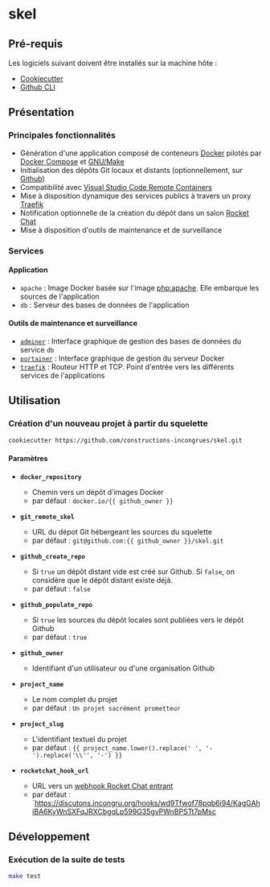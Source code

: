 # skel

## Pré-requis

Les logiciels suivant doivent être installés sur la machine hôte :

- [Cookiecutter](https://github.com/cookiecutter/cookiecutter)
- [Github CLI](https://cli.github.com/)

## Présentation

### Principales fonctionnalités

- Génération d'une application composé de conteneurs [Docker](https://www.docker.com) pilotés par [Docker Compose](https://code.visualstudio.com/docs/remote/containers) et [GNU/Make](https://www.gnu.org/software/make/)
- Initialisation des dépôts Git locaux et distants (optionnellement, sur [Github](https://github.com))
- Compatibilité avec [Visual Studio Code Remote Containers](https://code.visualstudio.com/docs/remote/containers)
- Mise à disposition dynamique des services publics à travers un proxy [Traefik](https://docs.traefik.io/)
- Notification optionnelle de la création du dépôt dans un salon [Rocket Chat](https://rocket.chat/)
- Mise à disposition d'outils de maintenance et de surveillance

### Services

#### Application

- `apache` : Image Docker basée sur l'image [php:apache](https://hub.docker.com/layers/php/library/php/7.4.8-apache/images/sha256-d64789a928c6ff660e94567ad044aec6dded6a5b2cc60ee6f131ae50b1b6d53a?context=explore). Elle embarque les sources de l'application
- `db` : Serveur des bases de données de l'application

#### Outils de maintenance et surveillance

- [`adminer`](https://www.adminer.org) : Interface graphique de gestion des bases de données du service `db`
- [`portainer`](https://www.portainer.io) : Interface graphique de gestion du serveur Docker
- [`traefik`](https://www.traefik.io) : Routeur HTTP et TCP. Point d'entrée vers les différents services de l'applications

## Utilisation

### Création d'un nouveau projet à partir du squelette

```sh
cookiecutter https://github.com/constructions-incongrues/skel.git
```

#### Paramètres

- **`docker_repository`**

    - Chemin vers un dépôt d'images Docker
    - par défaut : `docker.io/{{ github_owner }}`

- **`git_remote_skel`**

    - URL du dépot Git hébergeant les sources du squelette
    - par défaut : `git@github.com:{{ github_owner }}/skel.git`

- **`github_create_repo`**

    - Si `true` un dépôt distant vide est créé sur Github. Si `false`, on considère que le dépôt distant existe déjà.
    - par défaut : `false`

- **`github_populate_repo`**

    - Si `true` les sources du dépôt locales sont publiées vers le dépôt Github
    - par défaut : `true`

- **`github_owner`**

    - Identifiant d'un utilisateur ou d'une organisation Github

- **`project_name`**

    - Le nom complet du projet
    - par défaut : `Un projet sacrément prometteur`

- **`project_slug`**

    - L'identifiant textuel du projet
    - par défaut : `{{ project_name.lower().replace(' ', '-').replace('\\'', '-') }}`

- **`rocketchat_hook_url`**

    - URL vers un [webhook Rocket Chat entrant](https://docs.rocket.chat/guides/administrator-guides/integrations)
    - par défaut : `https://discutons.incongru.org/hooks/wd9Tfwof78pqb6i94/KagGAhiBA6KyWnSXFqJRXCbgqLp599G35gvPWnBPSTt7pMsc

## Développement

### Exécution de la suite de tests

```sh
make test
```
